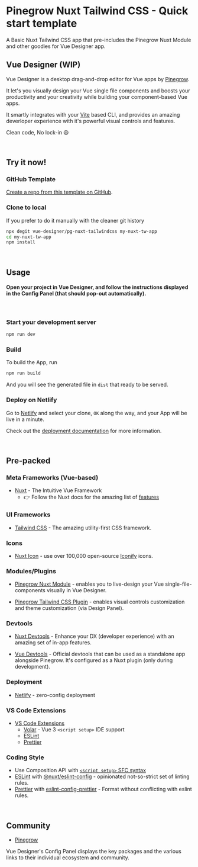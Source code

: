# Pinegrow Nuxt Tailwind CSS - Quick start template

A Basic Nuxt Tailwind CSS app that pre-includes the Pinegrow Nuxt Module and other goodies for Vue Designer app.

## Vue Designer (WIP)

Vue Designer is a desktop drag-and-drop editor for Vue apps by [Pinegrow](https://pinegrow.com/).

It let's you visually design your Vue single file components and boosts your productivity and your creativity while building your component-based Vue apps.

It smartly integrates with your [Vite](https://vitejs.dev/) based CLI, and provides an amazing deverloper experience with it's powerful visual controls and features.

Clean code, No lock-in 😃

<br>

## Try it now!

### GitHub Template

[Create a repo from this template on GitHub](https://github.com/vue-designer/pg-nuxt-tailwindcss).

### Clone to local

If you prefer to do it manually with the cleaner git history

```bash
npx degit vue-designer/pg-nuxt-tailwindcss my-nuxt-tw-app
cd my-nuxt-tw-app
npm install
```

<br>

## Usage

#### Open your project in Vue Designer, and follow the instructions displayed in the Config Panel (that should pop-out automatically).

<br>

### Start your development server

```bash
npm run dev
```

### Build

To build the App, run

```bash
npm run build
```

And you will see the generated file in `dist` that ready to be served.

### Deploy on Netlify

Go to [Netlify](https://app.netlify.com/start) and select your clone, `OK` along the way, and your App will be live in a minute.

Check out the [deployment documentation](https://nuxt.com/docs/getting-started/deployment) for more information.

<br>

## Pre-packed

### Meta Frameworks (Vue-based)

- [Nuxt](https://nuxt.com/) - The Intuitive Vue Framework
  - 👉 Follow the Nuxt docs for the amazing list of [features](https://nuxt.com/docs/getting-started/introduction)

### UI Frameworks

- [Tailwind CSS](https://tailwindcss.com/docs/guides/nuxtjs#3) - The amazing utility-first CSS framework.

### Icons

- [Nuxt Icon](https://github.com/nuxt-modules/icon) - use over 100,000 open-source [Iconify](https://iconify.design/) icons.

### Modules/Plugins

- [Pinegrow Nuxt Module](https://www.npmjs.com/package/@pinegrow/nuxt-module) - enables you to live-design your Vue single-file-components visually in Vue Designer.

- [Pinegrow Tailwind CSS Plugin](https://www.npmjs.com/package/@pinegrow/tailwindcss-plugin) - enables visual controls customization and theme customization (via Design Panel).

### Devtools

- [Nuxt Devtools](https://devtools.nuxtjs.org) - Enhance your DX (developer experience) with an amazing set of in-app features.

- [Vue Devtools](https://devtools.vuejs.org/guide/installation.html#standalone) - Official devtools that can be used as a standalone app alongside Pinegrow. It's configured as a Nuxt plugin (only during development).

### Deployment

- [Netlify](https://www.netlify.com/) - zero-config deployment

### VS Code Extensions

- [VS Code Extensions](./.vscode/extensions.json)
  - [Volar](https://marketplace.visualstudio.com/items?itemName=Vue.volar) - Vue 3 `<script setup>` IDE support
  - [ESLint](https://marketplace.visualstudio.com/items?itemName=dbaeumer.vscode-eslint)
  - [Prettier](https://marketplace.visualstudio.com/items?itemName=esbenp.prettier-vscode)

### Coding Style

- Use Composition API with [`<script setup>` SFC syntax](https://vuejs.org/guide/scaling-up/sfc.html)
- [ESLint](https://eslint.org) with [@nuxt/eslint-config](https://github.com/nuxt/eslint-config) - opinionated not-so-strict set of linting rules.
- [Prettier](https://prettier.io) with [eslint-config-prettier](https://github.com/prettier/eslint-config-prettier) - Format without conflicting with eslint rules.

<br>

## Community

- [Pinegrow](https://forum.pinegrow.com/)

Vue Designer's Config Panel displays the key packages and the various links to their individual ecosystem and community.
